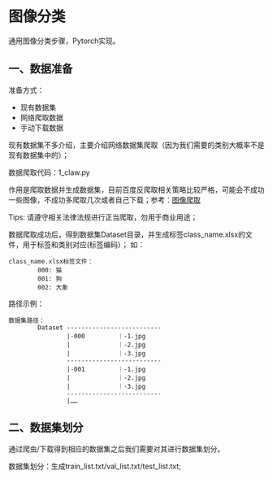 # 图像分类
通用图像分类步骤，Pytorch实现。

## 一、数据准备
准备方式：
* 现有数据集
* 网络爬取数据
* 手动下载数据

现有数据集不多介绍，主要介绍网络数据集爬取（因为我们需要的类别大概率不是现有数据集中的）；

数据爬取代码：1_claw.py

作用是爬取数据并生成数据集，目前百度反爬取相关策略比较严格，可能会不成功一些图像，不成功多爬取几次或者自己下载；参考：[图像爬取](https://github.com/QianyanTech/Image-Downloader) 

Tips: 请遵守相关法律法规进行正当爬取，勿用于商业用途；

数据爬取成功后，得到数据集Dataset目录，并生成标签class_name.xlsx的文件，用于标签和类别对应(标签编码）；
如：
```
class_name.xlsx标签文件：
        000: 猫
        001: 狗
        002: 大象
```
路径示例：

```
数据集路径：
        Dataset --------------------------
                |-000         ｜-1.jpg
                |             ｜-2.jpg
                |             ｜-3.jpg
                --------------------------
                |-001         ｜-1.jpg
                |             ｜-2.jpg
                |             ｜-3.jpg
                --------------------------
                |……
```
## 二、数据集划分
通过爬虫/下载得到相应的数据集之后我们需要对其进行数据集划分。

数据集划分：生成train_list.txt/val_list.txt/test_list.txt;
